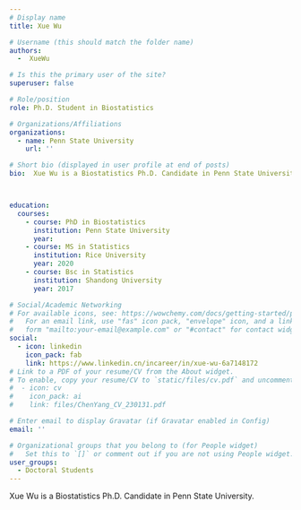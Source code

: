 ```yaml
---
# Display name
title: Xue Wu

# Username (this should match the folder name)
authors:
  -  XueWu

# Is this the primary user of the site?
superuser: false

# Role/position
role: Ph.D. Student in Biostatistics

# Organizations/Affiliations
organizations:
  - name: Penn State University
    url: ''

# Short bio (displayed in user profile at end of posts)
bio:  Xue Wu is a Biostatistics Ph.D. Candidate in Penn State University.



education:
  courses:
    - course: PhD in Biostatistics
      institution: Penn State University
      year: 
    - course: MS in Statistics
      institution: Rice University
      year: 2020
    - course: Bsc in Statistics
      institution: Shandong University
      year: 2017

# Social/Academic Networking
# For available icons, see: https://wowchemy.com/docs/getting-started/page-builder/#icons
#   For an email link, use "fas" icon pack, "envelope" icon, and a link in the
#   form "mailto:your-email@example.com" or "#contact" for contact widget.
social:
  - icon: linkedin
    icon_pack: fab
    link: https://www.linkedin.cn/incareer/in/xue-wu-6a7148172
# Link to a PDF of your resume/CV from the About widget.
# To enable, copy your resume/CV to `static/files/cv.pdf` and uncomment the lines below.
#  - icon: cv
#    icon_pack: ai
#    link: files/ChenYang_CV_230131.pdf

# Enter email to display Gravatar (if Gravatar enabled in Config)
email: ''

# Organizational groups that you belong to (for People widget)
#   Set this to `[]` or comment out if you are not using People widget.
user_groups:
  - Doctoral Students
---
```


Xue Wu is a Biostatistics Ph.D. Candidate in Penn State University.